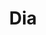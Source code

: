 ---
title: "Dia"
url: /ciudad-autonoma-de-buenos-aires/dia-avenida-eva-peron-2/
shop: Supermarkt
---